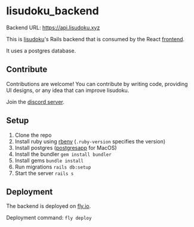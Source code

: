 # lisudoku_backend

Backend URL: https://api.lisudoku.xyz

This is [lisudoku](https://lisudoku.xyz/)'s Rails backend that is consumed by the React [frontend](https://github.com/lisudoku/lisudoku_frontend).

It uses a postgres database.

## Contribute

Contributions are welcome! You can contribute by writing code, providing UI designs, or any idea that can improve lisudoku.

Join the [discord server](https://discord.gg/SGV8TQVSeT).

## Setup

1. Clone the repo
2. Install ruby using [rbenv](https://github.com/rbenv/rbenv) (`.ruby-version` specifies the version)
3. Install postgres ([postgresapp](https://postgresapp.com) for MacOS)
4. Install the bundler `gem install bundler`
5. Install gems `bundle install`
6. Run migrations `rails db:setup`
7. Start the server `rails s`

## Deployment

The backend is deployed on [fly.io](https://fly.io/).

Deployment command: `fly deploy`
